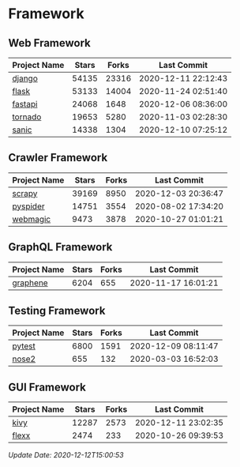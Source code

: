 # Framework

## Web Framework
| Project Name | Stars | Forks | Last Commit |
| ------------ | ----- | ----- | ----------- |
| [django](https://github.com/django/django) | 54135 | 23316 | 2020-12-11 22:12:43 |
| [flask](https://github.com/pallets/flask) | 53133 | 14004 | 2020-11-24 02:51:40 |
| [fastapi](https://github.com/tiangolo/fastapi) | 24068 | 1648 | 2020-12-06 08:36:00 |
| [tornado](https://github.com/tornadoweb/tornado) | 19653 | 5280 | 2020-11-03 02:28:30 |
| [sanic](https://github.com/huge-success/sanic) | 14338 | 1304 | 2020-12-10 07:25:12 |

## Crawler Framework
| Project Name | Stars | Forks | Last Commit |
| ------------ | ----- | ----- | ----------- |
| [scrapy](https://github.com/scrapy/scrapy) | 39169 | 8950 | 2020-12-03 20:36:47 |
| [pyspider](https://github.com/binux/pyspider) | 14751 | 3554 | 2020-08-02 17:34:20 |
| [webmagic](https://github.com/code4craft/webmagic) | 9473 | 3878 | 2020-10-27 01:01:21 |

## GraphQL Framework
| Project Name | Stars | Forks | Last Commit |
| ------------ | ----- | ----- | ----------- |
| [graphene](https://github.com/graphql-python/graphene) | 6204 | 655 | 2020-11-17 16:01:21 |

## Testing Framework
| Project Name | Stars | Forks | Last Commit |
| ------------ | ----- | ----- | ----------- |
| [pytest](https://github.com/pytest-dev/pytest) | 6800 | 1591 | 2020-12-09 08:11:47 |
| [nose2](https://github.com/nose-devs/nose2) | 655 | 132 | 2020-03-03 16:52:03 |

## GUI Framework
| Project Name | Stars | Forks | Last Commit |
| ------------ | ----- | ----- | ----------- |
| [kivy](https://github.com/kivy/kivy) | 12287 | 2573 | 2020-12-11 23:02:35 |
| [flexx](https://github.com/flexxui/flexx) | 2474 | 233 | 2020-10-26 09:39:53 |

*Update Date: 2020-12-12T15:00:53*